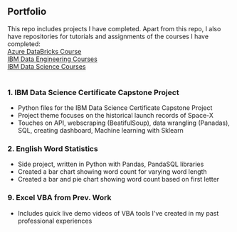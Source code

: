 ## Portfolio

This repo includes projects I have completed. 
Apart from this repo, I also have repositories for tutorials and assignments of the courses I have completed:  <br />
[Azure DataBricks Course](https://github.com/jaeykos/Azure-Databricks-Course)  <br />
[IBM Data Engineering Courses](https://github.com/jaeykos/IBM-Data-Engineering-Professional-Certificate)  <br />
[IBM Data Science Courses](https://github.com/jaeykos/IBM-Data-Science-Certificate)  <br />  <br />

### 1. IBM Data Science Certificate Capstone Project
   - Python files for the IBM Data Science Certificate Capstone Project
   - Project theme focuses on the historical launch records of Space-X
   - Touches on API, webscraping (BeatifulSoup), data wrangling (Panadas), SQL, creating dashboard, Machine learning with Sklearn
   
### 2. English Word Statistics 
   - Side project, written in Python with Pandas, PandaSQL libraries
   - Created a bar chart showing word count for varying word length
   - Created a bar and pie chart showing word count based on first letter
   
### 9. Excel VBA from Prev. Work
   - Includes quick live demo videos of VBA tools I've created in my past professional experiences
